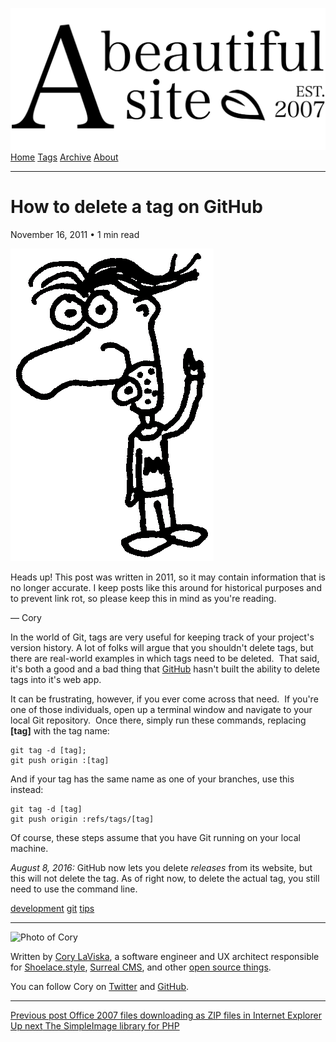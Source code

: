 <a href="../../index.html" class="header-link"><img src="../../images/logos/wordmark.svg" alt="A Beautiful Site" class="wordmark" /></a> <a href="../../index.html" class="nav-item">Home</a> <a href="../../tags/index.html" class="nav-item">Tags</a> <a href="../index.html" class="nav-item">Archive</a> <a href="../../about/index.html" class="nav-item">About</a>

------------------------------------------------------------------------

How to delete a tag on GitHub
=============================

November 16, 2011 • 1 min read

![A drawing of a cartoon man pointing upwards](../../images/artwork/pointer.gif)

Heads up! This post was written in 2011, so it may contain information that is no longer accurate. I keep posts like this around for historical purposes and to prevent link rot, so please keep this in mind as you're reading.

— Cory

In the world of Git, tags are very useful for keeping track of your project's version history. A lot of folks will argue that you shouldn't delete tags, but there are real-world examples in which tags need to be deleted.  That said, it's both a good and a bad thing that [GitHub](http://github.com/) hasn't built the ability to delete tags into it's web app.

It can be frustrating, however, if you ever come across that need.  If you're one of those individuals, open up a terminal window and navigate to your local Git repository.  Once there, simply run these commands, replacing **\[tag\]** with the tag name:

    git tag -d [tag];
    git push origin :[tag]

And if your tag has the same name as one of your branches, use this instead:

    git tag -d [tag]
    git push origin :refs/tags/[tag]

Of course, these steps assume that you have Git running on your local machine.

*August 8, 2016:* GitHub now lets you delete *releases* from its website, but this will not delete the tag. As of right now, to delete the actual tag, you still need to use the command line.

<a href="../../tags/development/index.html" class="post-tag">development</a> <a href="../../tags/git/index.html" class="post-tag">git</a> <a href="../../tags/tips/index.html" class="post-tag">tips</a>

------------------------------------------------------------------------

<img src="http://0.gravatar.com/avatar/bf1b3b95fd5b096a3592247c29667b33?s=512" alt="Photo of Cory" class="avatar avatar-small" />

Written by [Cory LaViska](../../index-4.html), a software engineer and UX architect responsible for [Shoelace.style](https://shoelace.style/), [Surreal CMS](https://www.surrealcms.com/), and other [open source things](https://github.com/claviska).

You can follow Cory on [Twitter](https://twitter.com/bgooonz) and [GitHub](https://github.com/claviska).

------------------------------------------------------------------------

<a href="../office-2007-files-downloading-as-zip-in-internet-explorer/index.html" class="post-nav-previous"><span class="small">Previous post</span> Office 2007 files downloading as ZIP files in Internet Explorer</a> <a href="../the-simple-image-library-for-php/index.html" class="post-nav-next"><span class="small">Up next</span> The SimpleImage library for PHP</a>
